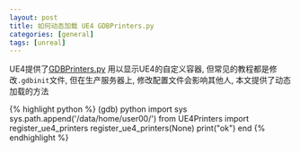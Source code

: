 ```yaml
---
layout: post
title: 如何动态加载 UE4 GDBPrinters.py
categories: [general]
tags: [unreal]
---
```


UE4提供了[GDBPrinters.py](https://github.com/EpicGames/UnrealEngine/blob/release/Engine/Extras/GDBPrinters/UE4Printers.py) 用以显示UE4的自定义容器, 
但常见的教程都是修改`.gdbinit`文件, 但在生产服务器上, 修改配置文件会影响其他人, 本文提供了动态加载的方法


{% highlight python %}
    (gdb) python
    import sys
    sys.path.append('/data/home/user00/')
    from UE4Printers import register_ue4_printers
    register_ue4_printers(None)
    print("ok")
    end
{% endhighlight %}			